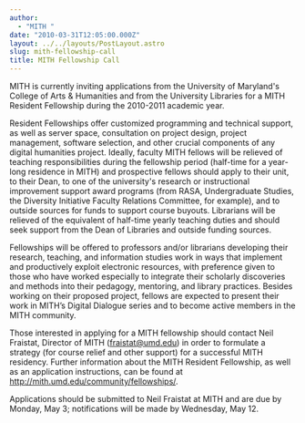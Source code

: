 ```yaml
---
author:
  - "MITH "
date: "2010-03-31T12:05:00.000Z"
layout: ../../layouts/PostLayout.astro
slug: mith-fellowship-call
title: MITH Fellowship Call
---
```


MITH is currently inviting applications from the University of Maryland's College of Arts & Humanities and from the University Libraries for a MITH Resident Fellowship during the 2010-2011 academic year.

Resident Fellowships offer customized programming and technical support, as well as server space, consultation on project design, project management, software selection, and other crucial components of any digital humanities project. Ideally, faculty MITH fellows will be relieved of teaching responsibilities during the fellowship period (half-time for a year-long residence in MITH) and prospective fellows should apply to their unit, to their Dean, to one of the university's research or instructional improvement support award programs (from RASA, Undergraduate Studies, the Diversity Initiative Faculty Relations Committee, for example), and to outside sources for funds to support course buyouts. Librarians will be relieved of the equivalent of half-time yearly teaching duties and should seek support from the Dean of Libraries and outside funding sources.

Fellowships will be offered to professors and/or librarians developing their research, teaching, and information studies work in ways that implement and productively exploit electronic resources, with preference given to those who have worked especially to integrate their scholarly discoveries and methods into their pedagogy, mentoring, and library practices. Besides working on their proposed project, fellows are expected to present their work in MITH’s Digital Dialogue series and to become active members in the MITH community.

Those interested in applying for a MITH fellowship should contact Neil Fraistat, Director of MITH (fraistat@umd.edu) in order to formulate a strategy (for course relief and other support) for a successful MITH residency. Further information about the MITH Resident Fellowship, as well as an application instructions, can be found at http://mith.umd.edu/community/fellowships/.

Applications should be submitted to Neil Fraistat at MITH and are due by Monday, May 3; notifications will be made by Wednesday, May 12.
